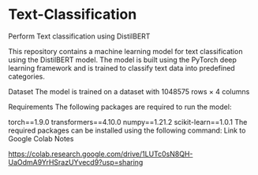 # Text-Classification
Perform Text classification using DistilBERT

This repository contains a machine learning model for text classification using the DistilBERT model. The model is built using the PyTorch deep learning framework and is trained to classify text data into predefined categories.

Dataset
The model is trained on a dataset with 1048575 rows × 4 columns

Requirements
The following packages are required to run the model:

torch==1.9.0
transformers==4.10.0
numpy==1.21.2
scikit-learn==1.0.1
The required packages can be installed using the following command:
Link to Google Colab Notes

https://colab.research.google.com/drive/1LUTc0sN8QH-UaOdmA9YrHSrazUYvecd9?usp=sharing

